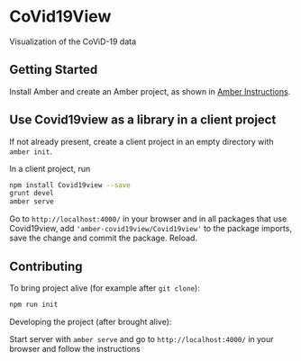 # CoVid19View

Visualization of the CoViD-19 data

## Getting Started

Install Amber and create an Amber project,
as shown in [Amber Instructions](https://lolg.it/amber/amber#prerequisities).

## Use Covid19view as a library in a client project

If not already present, create a client project
in an empty directory with `amber init`.

In a client project, run

```sh
npm install Covid19view --save
grunt devel
amber serve
```

Go to `http://localhost:4000/` in your browser and
in all packages that use Covid19view,
add `'amber-covid19view/Covid19view'` to the package imports,
save the change and commit the package. Reload.

## Contributing

To bring project alive (for example after `git clone`):

```sh
npm run init
```

Developing the project (after brought alive):
 
Start server with `amber serve` and go to `http://localhost:4000/` in your browser and follow the instructions
